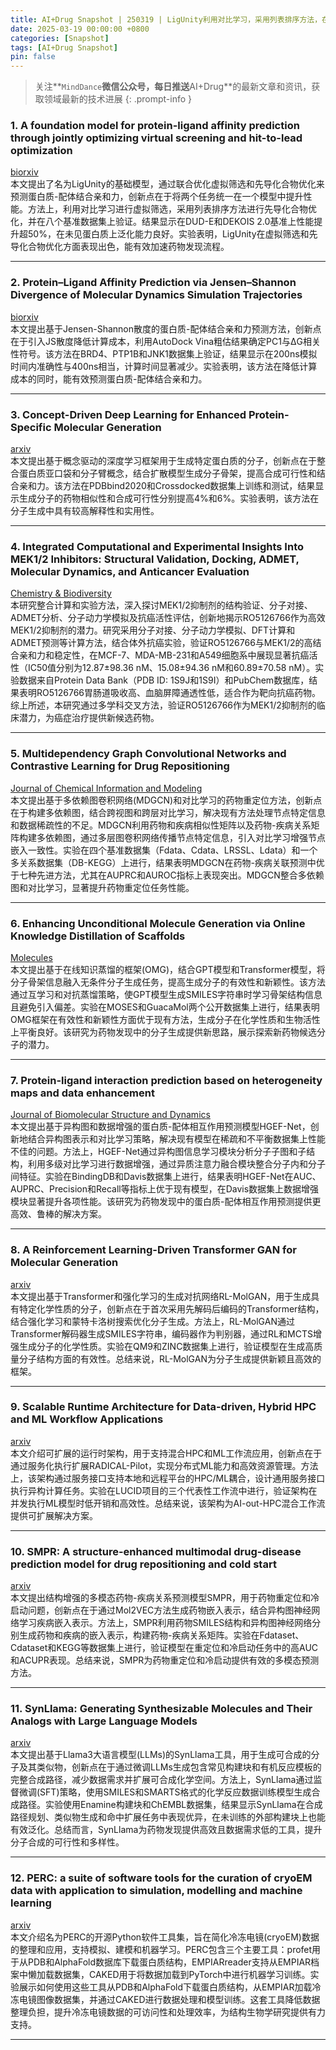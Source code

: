 ```yaml
---
title: AI+Drug Snapshot | 250319 | LigUnity利用对比学习，采用列表排序方法，在虚拟筛选和先导化合物优化中均表现出色
date: 2025-03-19 00:00:00 +0800
categories: [Snapshot]
tags: [AI+Drug Snapshot]
pin: false
---
```


> 关注**`MindDance`**微信公众号，每日推送**AI+Drug**的最新文章和资讯，获取领域最新的技术进展
{: .prompt-info }

### 1. A foundation model for protein-ligand affinity prediction through jointly optimizing virtual screening and hit-to-lead optimization
[biorxiv](https://doi.org/10.1101/2025.02.17.638554)  
本文提出了名为LigUnity的基础模型，通过联合优化虚拟筛选和先导化合物优化来预测蛋白质-配体结合亲和力，创新点在于将两个任务统一在一个模型中提升性能。方法上，利用对比学习进行虚拟筛选，采用列表排序方法进行先导化合物优化，并在八个基准数据集上验证。结果显示在DUD-E和DEKOIS 2.0基准上性能提升超50%，在未见蛋白质上泛化能力良好。实验表明，LigUnity在虚拟筛选和先导化合物优化方面表现出色，能有效加速药物发现流程。

---

### 2. Protein–Ligand Affinity Prediction via Jensen–Shannon Divergence of Molecular Dynamics Simulation Trajectories
[biorxiv](https://doi.org/10.1101/2025.02.17.638772)  
本文提出基于Jensen-Shannon散度的蛋白质-配体结合亲和力预测方法，创新点在于引入JS散度降低计算成本，利用AutoDock Vina粗估结果确定PC1与ΔG相关性符号。该方法在BRD4、PTP1B和JNK1数据集上验证，结果显示在200ns模拟时间内准确性与400ns相当，计算时间显著减少。实验表明，该方法在降低计算成本的同时，能有效预测蛋白质-配体结合亲和力。

---

### 3. Concept-Driven Deep Learning for Enhanced Protein-Specific Molecular Generation
[arxiv](https://arxiv.org/abs/2503.08160)  
本文提出基于概念驱动的深度学习框架用于生成特定蛋白质的分子，创新点在于整合蛋白质亚口袋和分子臂概念，结合扩散模型生成分子骨架，提高合成可行性和结合亲和力。该方法在PDBbind2020和Crossdocked数据集上训练和测试，结果显示生成分子的药物相似性和合成可行性分别提高4%和6%。实验表明，该方法在分子生成中具有较高解释性和实用性。

---

### 4. Integrated Computational and Experimental Insights Into MEK1/2 Inhibitors: Structural Validation, Docking, ADMET, Molecular Dynamics, and Anticancer Evaluation
[Chemistry & Biodiversity](https://doi.org/10.1002/cbdv.202402907)  
本研究整合计算和实验方法，深入探讨MEK1/2抑制剂的结构验证、分子对接、ADMET分析、分子动力学模拟及抗癌活性评估，创新地揭示RO5126766作为高效MEK1/2抑制剂的潜力。研究采用分子对接、分子动力学模拟、DFT计算和ADMET预测等计算方法，结合体外抗癌实验，验证RO5126766与MEK1/2的高结合亲和力和稳定性，在MCF-7、MDA-MB-231和A549细胞系中展现显著抗癌活性（IC50值分别为12.87±98.36 nM、15.08±94.36 nM和60.89±70.58 nM）。实验数据来自Protein Data Bank（PDB ID: 1S9J和1S9I）和PubChem数据库，结果表明RO5126766胃肠道吸收高、血脑屏障通透性低，适合作为靶向抗癌药物。综上所述，本研究通过多学科交叉方法，验证RO5126766作为MEK1/2抑制剂的临床潜力，为癌症治疗提供新候选药物。

---

### 5. Multidependency Graph Convolutional Networks and Contrastive Learning for Drug Repositioning
[Journal of Chemical Information and Modeling](https://doi.org/10.1021/acs.jcim.4c02424)  
本文提出基于多依赖图卷积网络(MDGCN)和对比学习的药物重定位方法，创新点在于构建多依赖图，结合跨视图和跨层对比学习，解决现有方法处理节点特定信息和数据稀疏性的不足。MDGCN利用药物和疾病相似性矩阵以及药物-疾病关系矩阵构建多依赖图，通过多层图卷积网络传播节点特定信息，引入对比学习增强节点嵌入一致性。实验在四个基准数据集（Fdata、Cdata、LRSSL、Ldata）和一个多关系数据集（DB-KEGG）上进行，结果表明MDGCN在药物-疾病关联预测中优于七种先进方法，尤其在AUPRC和AUROC指标上表现突出。MDGCN整合多依赖图和对比学习，显著提升药物重定位任务性能。

---

### 6. Enhancing Unconditional Molecule Generation via Online Knowledge Distillation of Scaffolds
[Molecules](https://doi.org/10.3390/molecules30061262)  
本文提出基于在线知识蒸馏的框架(OMG)，结合GPT模型和Transformer模型，将分子骨架信息融入无条件分子生成任务，提高生成分子的有效性和新颖性。该方法通过互学习和对抗蒸馏策略，使GPT模型生成SMILES字符串时学习骨架结构信息且避免引入偏差。实验在MOSES和GuacaMol两个公开数据集上进行，结果表明OMG框架在有效性和新颖性方面优于现有方法，生成分子在化学性质和生物活性上平衡良好。该研究为药物发现中的分子生成提供新思路，展示探索新药物候选分子的潜力。

---

### 7. Protein-ligand interaction prediction based on heterogeneity maps and data enhancement
[Journal of Biomolecular Structure and Dynamics](https://doi.org/10.1080/07391102.2025.2475229)  
本文提出基于异构图和数据增强的蛋白质-配体相互作用预测模型HGEF-Net，创新地结合异构图表示和对比学习策略，解决现有模型在稀疏和不平衡数据集上性能不佳的问题。方法上，HGEF-Net通过异构图信息学习模块分析分子子图和子结构，利用多级对比学习进行数据增强，通过异质注意力融合模块整合分子内和分子间特征。实验在BindingDB和Davis数据集上进行，结果表明HGEF-Net在AUC、AUPRC、Precision和Recall等指标上优于现有模型，在Davis数据集上数据增强模块显著提升各项性能。该研究为药物发现中的蛋白质-配体相互作用预测提供更高效、鲁棒的解决方案。

---

### 8. A Reinforcement Learning-Driven Transformer GAN for Molecular Generation
[arxiv](https://arxiv.org/abs/2503.12796v1)  
本文提出基于Transformer和强化学习的生成对抗网络RL-MolGAN，用于生成具有特定化学性质的分子，创新点在于首次采用先解码后编码的Transformer结构，结合强化学习和蒙特卡洛树搜索优化分子生成。方法上，RL-MolGAN通过Transformer解码器生成SMILES字符串，编码器作为判别器，通过RL和MCTS增强生成分子的化学性质。实验在QM9和ZINC数据集上进行，验证模型在生成高质量分子结构方面的有效性。总结来说，RL-MolGAN为分子生成提供新颖且高效的框架。

---

### 9. Scalable Runtime Architecture for Data-driven, Hybrid HPC and ML Workflow Applications
[arxiv](https://arxiv.org/abs/2503.13343v1)  
本文介绍可扩展的运行时架构，用于支持混合HPC和ML工作流应用，创新点在于通过服务化执行扩展RADICAL-Pilot，实现分布式ML能力和高效资源管理。方法上，该架构通过服务接口支持本地和远程平台的HPC/ML耦合，设计通用服务接口执行异构计算任务。实验在LUCID项目的三个代表性工作流中进行，验证架构在并发执行ML模型时低开销和高效性。总结来说，该架构为AI-out-HPC混合工作流提供可扩展解决方案。

---

### 10. SMPR: A structure-enhanced multimodal drug-disease prediction model for drug repositioning and cold start
[arxiv](https://arxiv.org/abs/2503.13322)  
本文提出结构增强的多模态药物-疾病关系预测模型SMPR，用于药物重定位和冷启动问题，创新点在于通过Mol2VEC方法生成药物嵌入表示，结合异构图神经网络学习疾病嵌入表示。方法上，SMPR利用药物SMILES结构和异构图神经网络分别生成药物和疾病的嵌入表示，构建药物-疾病关系矩阵。实验在Fdataset、Cdataset和KEGG等数据集上进行，验证模型在重定位和冷启动任务中的高AUC和ACUPR表现。总结来说，SMPR为药物重定位和冷启动提供有效的多模态预测方法。

---

### 11. SynLlama: Generating Synthesizable Molecules and Their Analogs with Large Language Models
[arxiv](https://arxiv.org/abs/2503.12602)  
本文提出基于Llama3大语言模型(LLMs)的SynLlama工具，用于生成可合成的分子及其类似物，创新点在于通过微调LLMs生成包含常见构建块和有机反应模板的完整合成路径，减少数据需求并扩展可合成化学空间。方法上，SynLlama通过监督微调(SFT)策略，使用SMILES和SMARTS格式的化学反应数据训练模型生成合成路径。实验使用Enamine构建块和ChEMBL数据集，结果显示SynLlama在合成路径规划、类似物生成和命中扩展任务中表现优异，在未训练的外部构建块上也能有效泛化。总结而言，SynLlama为药物发现提供高效且数据需求低的工具，提升分子合成的可行性和多样性。

---

### 12. PERC: a suite of software tools for the curation of cryoEM data with application to simulation, modelling and machine learning
[arxiv](https://arxiv.org/abs/2503.13329)  
本文介绍名为PERC的开源Python软件工具集，旨在简化冷冻电镜(cryoEM)数据的整理和应用，支持模拟、建模和机器学习。PERC包含三个主要工具：profet用于从PDB和AlphaFold数据库下载蛋白质结构，EMPIARreader支持从EMPIAR档案中懒加载数据集，CAKED用于将数据加载到PyTorch中进行机器学习训练。实验展示如何使用这些工具从PDB和AlphaFold下载蛋白质结构，从EMPIAR加载冷冻电镜图像数据集，并通过CAKED进行数据处理和模型训练。这套工具降低数据整理负担，提升冷冻电镜数据的可访问性和处理效率，为结构生物学研究提供有力支持。

--- 